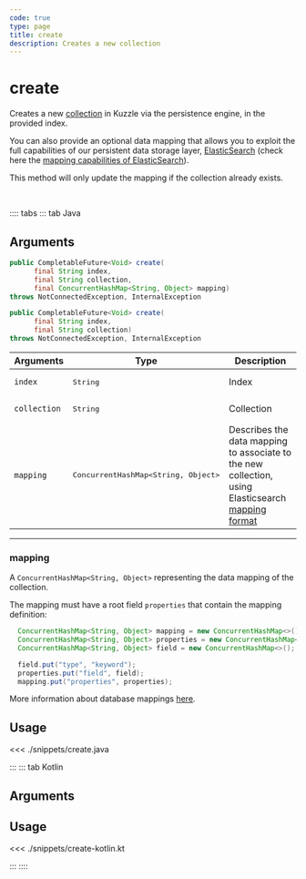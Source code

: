 ```yaml
---
code: true
type: page
title: create
description: Creates a new collection
---
```


# create

Creates a new [collection](/core/2/guides/essentials/store-access-data) in Kuzzle via the persistence engine, in the provided index.

You can also provide an optional data mapping that allows you to exploit the full capabilities of our
persistent data storage layer, [ElasticSearch](https://www.elastic.co/elastic-stack) (check here the [mapping capabilities of ElasticSearch](https://www.elastic.co/guide/en/elasticsearch/reference/7.4/mapping.html)).

This method will only update the mapping if the collection already exists.

<br/>

:::: tabs
::: tab Java

## Arguments

```java
public CompletableFuture<Void> create(
      final String index,
      final String collection,
      final ConcurrentHashMap<String, Object> mapping)
throws NotConnectedException, InternalException

public CompletableFuture<Void> create(
      final String index,
      final String collection)
throws NotConnectedException, InternalException
```

| Arguments          | Type                                         | Description                       |
| ------------------ | -------------------------------------------- | --------------------------------- |
| `index`            | <pre>String</pre>                            | Index                             |
| `collection`       | <pre>String</pre>                            | Collection                        |
| `mapping`          | <pre>ConcurrentHashMap<String, Object></pre> | Describes the data mapping to associate to the new collection, using Elasticsearch [mapping format](https://www.elastic.co/guide/en/elasticsearch/reference/7.4/mapping.html) |

---

### mapping

A `ConcurrentHashMap<String, Object>` representing the data mapping of the collection.

The mapping must have a root field `properties` that contain the mapping definition:

```java
  ConcurrentHashMap<String, Object> mapping = new ConcurrentHashMap<>();
  ConcurrentHashMap<String, Object> properties = new ConcurrentHashMap<>();
  ConcurrentHashMap<String, Object> field = new ConcurrentHashMap<>();

  field.put("type", "keyword");
  properties.put("field", field);
  mapping.put("properties", properties);
```

More information about database mappings [here](/core/2/guides/essentials/database-mappings).

## Usage

<<< ./snippets/create.java

:::
::: tab Kotlin

## Arguments

## Usage

<<< ./snippets/create-kotlin.kt

:::
::::
